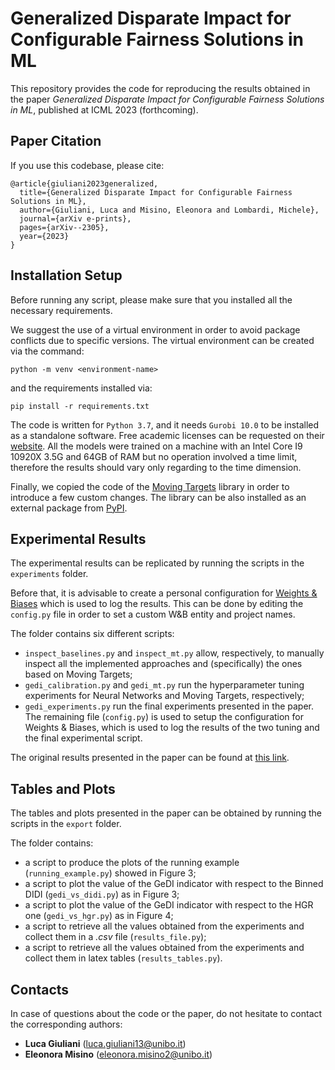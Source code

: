 # Generalized Disparate Impact for Configurable Fairness Solutions in ML

This repository provides the code for reproducing the results obtained in the paper *Generalized Disparate Impact for Configurable Fairness Solutions in ML*, published at ICML 2023 (forthcoming).

## Paper Citation


If you use this codebase, please cite:

```
@article{giuliani2023generalized,
  title={Generalized Disparate Impact for Configurable Fairness Solutions in ML},
  author={Giuliani, Luca and Misino, Eleonora and Lombardi, Michele},
  journal={arXiv e-prints},
  pages={arXiv--2305},
  year={2023}
}
```

## Installation Setup

Before running any script, please make sure that you installed all the necessary requirements.

We suggest the use of a virtual environment in order to avoid package conflicts due to specific versions.
The virtual environment can be created via the command:
```
python -m venv <environment-name>
```
and the requirements installed via:
```
pip install -r requirements.txt
```

The code is written for `Python 3.7`, and it needs `Gurobi 10.0` to be installed as a standalone software.
Free academic licenses can be requested on their [website](https://www.gurobi.com/free-trial/).
All the models were trained on a machine with an Intel Core I9 10920X 3.5G and 64GB of RAM but no operation involved a time limit, therefore the results should vary only regarding to the time dimension.

Finally, we copied the code of the [Moving Targets](https://github.com/moving-targets/moving-targets) library in order to introduce a few custom changes.
The library can be also installed as an external package from [PyPI](https://pypi.org/project/moving-targets/).

## Experimental Results

The experimental results can be replicated by running the scripts in the `experiments` folder.

Before that, it is advisable to create a personal configuration for [Weights & Biases](https://wandb.ai/site) which is used to log the results.
This can be done by editing the `config.py` file in order to set a custom W&B entity and project names.

The folder contains six different scripts:
* `inspect_baselines.py` and `inspect_mt.py` allow, respectively, to manually inspect all the implemented approaches and (specifically) the ones based on Moving Targets;
* `gedi_calibration.py` and `gedi_mt.py` run the hyperparameter tuning experiments for Neural Networks and Moving Targets, respectively;
* `gedi_experiments.py` run the final experiments presented in the paper.
The remaining file (`config.py`) is used to setup the configuration for Weights & Biases, which is used to log the results of the two tuning and the final experimental script.

The original results presented in the paper can be found at [this link](https://wandb.ai/shape-constraints/gedi-experiments).

## Tables and Plots

The tables and plots presented in the paper can be obtained by running the scripts in the `export` folder.

The folder contains:
* a script to produce the plots of the running example (`running_example.py`) showed in Figure 3;
* a script to plot the value of the GeDI indicator with respect to the Binned DIDI (`gedi_vs_didi.py`) as in Figure 3;
* a script to plot the value of the GeDI indicator with respect to the HGR one (`gedi_vs_hgr.py`) as in Figure 4;
* a script to retrieve all the values obtained from the experiments and collect them in a _.csv_ file (`results_file.py`);
* a script to retrieve all the values obtained from the experiments and collect them in latex tables (`results_tables.py`).

## Contacts

In case of questions about the code or the paper, do not hesitate to contact the corresponding authors:

* **Luca Giuliani** ([luca.giuliani13@unibo.it](mailto:luca.giuliani13@unibo.it))
* **Eleonora Misino** ([eleonora.misino2@unibo.it](mailto:eleonora.misino2@unibo.it))
